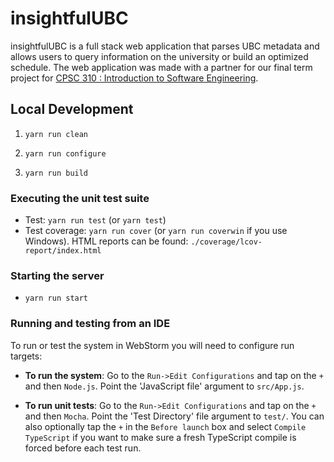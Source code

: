 # insightfulUBC

insightfulUBC is a full stack web application that parses UBC metadata and allows users to query information on the university or build an optimized schedule. The web application was made with a partner for our final term project for [CPSC 310 : Introduction to Software Engineering](https://github.com/ubccpsc/310/tree/2017jan).


## Local Development


1. ```yarn run clean```

1. ```yarn run configure```

1. ```yarn run build```


### Executing the unit test suite
 
* Test: ```yarn run test``` (or ```yarn test```)
* Test coverage: ```yarn run cover``` (or ```yarn run coverwin``` if you use Windows). HTML reports can be found: ```./coverage/lcov-report/index.html```

### Starting the server

* ```yarn run start```

### Running and testing from an IDE

To run or test the system in WebStorm you will need to configure run targets: 

* **To run the system**: Go to the ```Run->Edit Configurations``` and tap on the ```+``` and then ```Node.js```. Point the 'JavaScript file' argument to ```src/App.js```. 

* **To run unit tests**: Go to the ```Run->Edit Configurations``` and tap on the ```+``` and then ```Mocha```. Point the 'Test Directory' file argument to ```test/```. You can also optionally tap the ```+``` in the ```Before launch``` box and select ```Compile TypeScript``` if you want to make sure a fresh TypeScript compile is forced before each test run.


